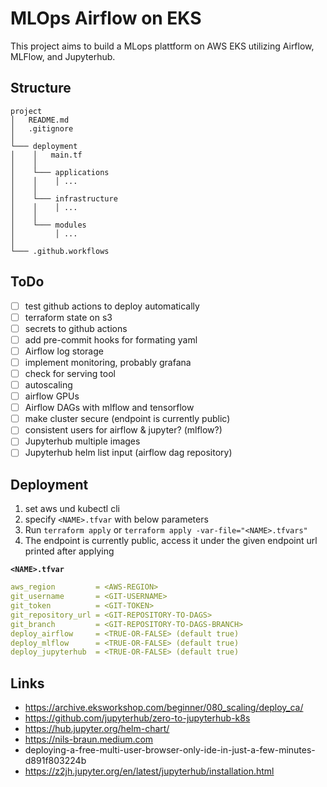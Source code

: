 # MLOps Airflow on EKS

This project aims to build a MLops plattform on AWS EKS utilizing Airflow, MLFlow, and Jupyterhub.

## Structure

```
project
│   README.md
│   .gitignore
│
└─── deployment
│    │   main.tf
│    │
│    └─── applications
│    │    │ ...  
│    │
│    └─── infrastructure
│    │    │ ...
│    │
│    └─── modules
│         │ ...  
│
└─── .github.workflows

```

## ToDo
- [ ] test github actions to deploy automatically
- [ ] terraform state on s3
- [ ] secrets to github actions
- [ ] add pre-commit hooks for formating yaml
- [ ] Airflow log storage
- [ ] implement monitoring, probably grafana
- [ ] check for serving tool
- [ ] autoscaling 
- [ ] airflow GPUs
- [ ] Airflow DAGs with mlflow and tensorflow
- [ ] make cluster secure (endpoint is currently public)
- [ ] consistent users for airflow & jupyter? (mlflow?)
- [ ] Jupyterhub multiple images
- [ ] Jupyterhub helm list input (airflow dag repository)

## Deployment

1. set aws und kubectl cli
2. specify `<NAME>.tfvar` with below parameters
3. Run `terraform apply` or `terraform apply -var-file="<NAME>.tfvars"`
4. The endpoint is currently public, access it under the given endpoint url printed after applying


**`<NAME>.tfvar`**

```yaml
aws_region         = <AWS-REGION>
git_username       = <GIT-USERNAME>
git_token          = <GIT-TOKEN> 
git_repository_url = <GIT-REPOSITORY-TO-DAGS>
git_branch         = <GIT-REPOSITORY-TO-DAGS-BRANCH>
deploy_airflow     = <TRUE-OR-FALSE> (default true)
deploy_mlflow      = <TRUE-OR-FALSE> (default true)
deploy_jupyterhub  = <TRUE-OR-FALSE> (default true)
```




## Links

* https://archive.eksworkshop.com/beginner/080_scaling/deploy_ca/
* https://github.com/jupyterhub/zero-to-jupyterhub-k8s
* https://hub.jupyter.org/helm-chart/
* https://nils-braun.medium.com
* deploying-a-free-multi-user-browser-only-ide-in-just-a-few-minutes-d891f803224b
* https://z2jh.jupyter.org/en/latest/jupyterhub/installation.html
